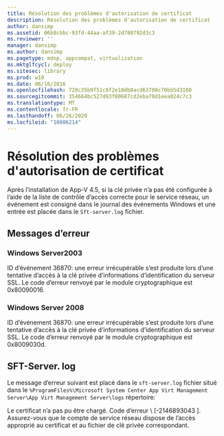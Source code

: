 ```yaml
---
title: Résolution des problèmes d'autorisation de certificat
description: Résolution des problèmes d'autorisation de certificat
author: dansimp
ms.assetid: 06b8cbbc-93fd-44aa-af39-2d780792d3c3
ms.reviewer: ''
manager: dansimp
ms.author: dansimp
ms.pagetype: mdop, appcompat, virtualization
ms.mktglfcycl: deploy
ms.sitesec: library
ms.prod: w10
ms.date: 06/16/2016
ms.openlocfilehash: 728c35b9f51c8f2e18db8acd63708c70bb5d3100
ms.sourcegitcommit: 354664bc527d93f80687cd2eba70d1eea024c7c3
ms.translationtype: MT
ms.contentlocale: fr-FR
ms.lasthandoff: 06/26/2020
ms.locfileid: "10806214"
---
```

# Résolution des problèmes d'autorisation de certificat


Après l’installation de App-V 4.5, si la clé privée n’a pas été configurée à l’aide de la liste de contrôle d’accès correcte pour le service réseau, un événement est consigné dans le journal des événements Windows et une entrée est placée dans le `Sft-server.log` fichier.

## Messages d’erreur


### Windows Server2003

ID d’événement 36870: une erreur irrécupérable s’est produite lors d’une tentative d’accès à la clé privée d’informations d’identification du serveur SSL. Le code d’erreur renvoyé par le module cryptographique est 0x80090016.

### Windows Server 2008

ID d’événement 36870: une erreur irrécupérable s’est produite lors d’une tentative d’accès à la clé privée d’informations d’identification du serveur SSL. Le code d’erreur renvoyé par le module cryptographique est 0x8009030d.

## SFT-Server. log


Le message d’erreur suivant est placé dans le `sft-server.log` fichier situé dans le `%ProgramFiles%\Microsoft System Center App Virt Management Server\App Virt Management Server\logs` répertoire:

Le certificat n’a pas pu être chargé. Code d’erreur \ [-2146893043 \]. Assurez-vous que le compte de service réseau dispose de l’accès approprié au certificat et au fichier de clé privée correspondant.

 

 





